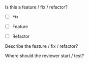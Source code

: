 Is this a feature / fix / refactor?
- [ ] Fix

- [ ] Feature

- [ ] Refactor

Describe the feature / fix / refactor?



Where should the reviewer start / test?
